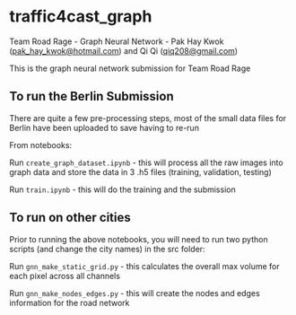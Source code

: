 # traffic4cast_graph
Team Road Rage - Graph Neural Network  - Pak Hay Kwok (pak_hay_kwok@hotmail.com) and Qi Qi (qiq208@gmail.com)

This is the graph neural network submission for Team Road Rage

## To run the Berlin Submission
There are quite a few pre-processing steps, most of the small data files for Berlin have been uploaded to save having to re-run

From notebooks:

Run `create_graph_dataset.ipynb` - this will process all the raw images into graph data and store the data in 3 .h5 files (training, validation, testing)

Run `train.ipynb` - this will do the training and the submission


## To run on other cities 
Prior to running the above notebooks, you will need to run two python scripts (and change the city names) in the src folder:

Run `gnn_make_static_grid.py` - this calculates the overall max volume for each pixel across all channels

Run `gnn_make_nodes_edges.py` - this will create the nodes and edges information for the road network

